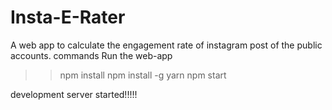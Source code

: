 # Insta-E-Rater
A web app to calculate the engagement rate of instagram post of  the public accounts.
commands Run the web-app
>>npm install
>>npm install -g yarn
>>npm start

development server started!!!!!


